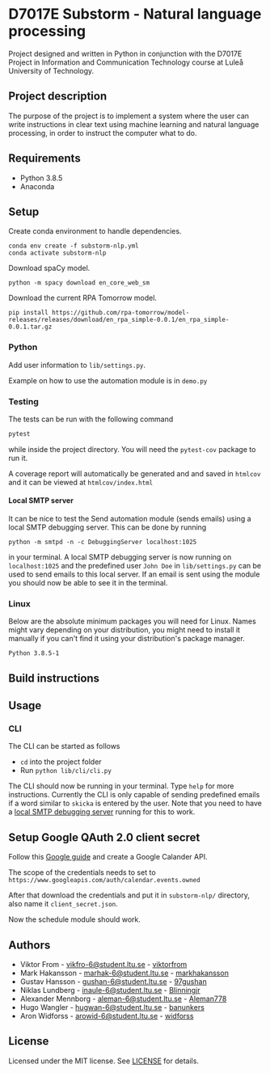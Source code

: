 # D7017E Substorm - Natural language processing

Project designed and written in Python in conjunction with the D7017E Project in Information and Communication Technology course at Luleå University of Technology.

## Project description

The purpose of the project is to implement a system where the user can write instructions in clear text using machine learning and natural language processing, in order to instruct the computer what to do.

## Requirements

- Python 3.8.5
- Anaconda

## Setup

Create conda environment to handle dependencies.

    conda env create -f substorm-nlp.yml
    conda activate substorm-nlp

Download spaCy model.

    python -m spacy download en_core_web_sm

Download the current RPA Tomorrow model.

    pip install https://github.com/rpa-tomorrow/model-releases/releases/download/en_rpa_simple-0.0.1/en_rpa_simple-0.0.1.tar.gz

### Python

Add user information to `lib/settings.py`.

Example on how to use the automation module is in `demo.py`

### Testing

The tests can be run with the following command

```bash
pytest
```

while inside the project directory. You will need the `pytest-cov` package to run it.

A coverage report will automatically be generated and and saved in `htmlcov` and it can be viewed at `htmlcov/index.html`

#### Local SMTP server

It can be nice to test the Send automation module (sends emails) using a local SMTP debugging server. This can be done by running

```
python -m smtpd -n -c DebuggingServer localhost:1025
```

in your terminal. A local SMTP debugging server is now running on `localhost:1025` and the predefined user `John Doe` in `lib/settings.py` can be used to send emails to this local server. If an email is sent using the module you should now be able to see it in the terminal.

### Linux

Below are the absolute minimum packages you will need for Linux. Names might vary depending on your distribution, you might need to install it manually if you can't find it using your distribution's package manager.

```
Python 3.8.5-1
```

## Build instructions

## Usage

### CLI

The CLI can be started as follows

- `cd` into the project folder
- Run `python lib/cli/cli.py`

The CLI should now be running in your terminal. Type `help` for more instructions. Currently the CLI is only capable of sending predefined emails if a word similar to `skicka` is entered by the user. Note that you need to have a [local SMTP debugging server](https://github.com/rpa-tomorrow/substorm-nlp/tree/cli-call-automation#local-smtp-server) running for this to work.

## Setup Google QAuth 2.0 client secret

Follow this [Google guide](https://support.google.com/cloud/answer/6158849?hl=en) and create a Google Calander API.

The scope of the credentials needs to set to `https://www.googleapis.com/auth/calendar.events.owned`

After that download the credentials and put it in `substorm-nlp/` directory, also name it `client_secret.json`.

Now the schedule module should work.

## Authors

- Viktor From - vikfro-6@student.ltu.se - [viktorfrom](https://github.com/viktorfrom)
- Mark Hakansson - marhak-6@student.ltu.se - [markhakansson](https://github.com/markhakansson)
- Gustav Hansson - gushan-6@student.ltu.se - [97gushan](https://github.com/97gushan)
- Niklas Lundberg - inaule-6@student.ltu.se - [Blinningjr](https://github.com/Blinningjr)
- Alexander Mennborg - aleman-6@student.ltu.se - [Aleman778](https://github.com/Aleman778)
- Hugo Wangler - hugwan-6@student.ltu.se - [banunkers](https://github.com/banunkers)
- Aron Widforss - arowid-6@student.ltu.se - [widforss](https://github.com/widforss)

## License

Licensed under the MIT license. See [LICENSE](LICENSE) for details.
